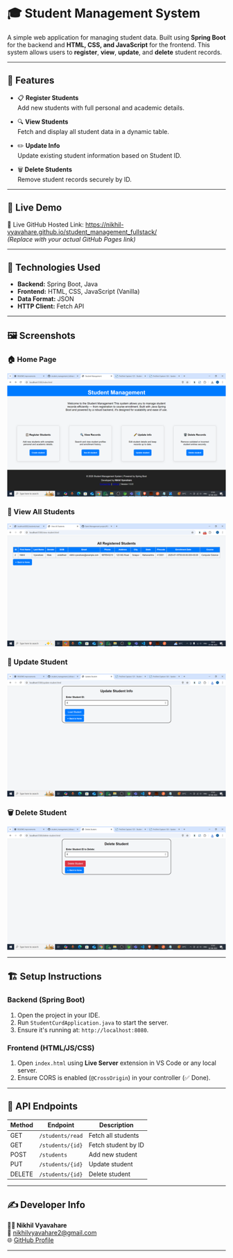 # 🎓 Student Management System

A simple web application for managing student data. Built using **Spring Boot** for the backend and **HTML, CSS, and JavaScript** for the frontend. This system allows users to **register**, **view**, **update**, and **delete** student records.

---

## 📌 Features

- 📋 **Register Students**  
  Add new students with full personal and academic details.

- 🔍 **View Students**  
  Fetch and display all student data in a dynamic table.

- ✏️ **Update Info**  
  Update existing student information based on Student ID.

- 🗑️ **Delete Students**  
  Remove student records securely by ID.

---

## 🚀 Live Demo

🔗 Live GitHub Hosted Link: https://nikhil-vyavahare.github.io/student_management_fullstack/  
*(Replace with your actual GitHub Pages link)*

---

## 🧠 Technologies Used

- **Backend:** Spring Boot, Java
- **Frontend:** HTML, CSS, JavaScript (Vanilla)
- **Data Format:** JSON
- **HTTP Client:** Fetch API

---

## 🖼️ Screenshots

### 🏠 Home Page
![Home Page](screenshots/home.png)

### 📑 View All Students
![View Page](screenshots/view.png)

### 📝 Update Student
![Update Page](screenshots/update.png)

### 🗑️ Delete Student
![Delete Page](screenshots/delete.png)

---

## 🏗️ Setup Instructions

### Backend (Spring Boot)

1. Open the project in your IDE.
2. Run `StudentCurdApplication.java` to start the server.
3. Ensure it's running at: `http://localhost:8080`.

### Frontend (HTML/JS/CSS)

1. Open `index.html` using **Live Server** extension in VS Code or any local server.
2. Ensure CORS is enabled (`@CrossOrigin`) in your controller (✅ Done).

---

## 🧪 API Endpoints

| Method | Endpoint                 | Description         |
|--------|--------------------------|---------------------|
| GET    | `/students/read`         | Fetch all students  |
| GET    | `/students/{id}`         | Fetch student by ID |
| POST   | `/students`              | Add new student     |
| PUT    | `/students/{id}`         | Update student      |
| DELETE | `/students/{id}`         | Delete student      |

---

## ✍️ Developer Info

**👨‍💻 Nikhil Vyavahare**  
📧 [nikhilvyavahare2@gmail.com](mailto:nikhilvyavahare2@gmail.com)  
🌐 [GitHub Profile](https://github.com/Nikhil-Vyavahare)

---

